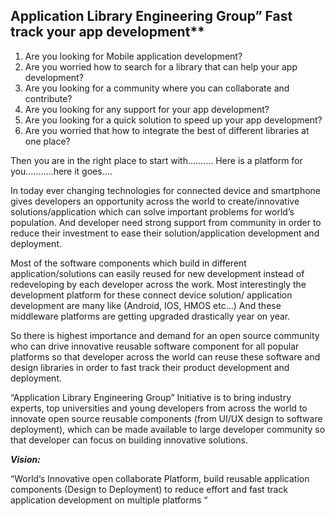 ## Application Library Engineering Group” Fast track your app development**

1.	Are you looking for Mobile application development?
2.	Are you worried how to search for a library that can help your app development?
3.	Are you looking for a community where you can collaborate and contribute?
4.	Are you looking for any support for your app development?
5.	Are you looking for a quick solution to speed up your app development?
6.	Are you worried that how to integrate the best of different libraries at one place?

  Then you are in the right place to start with………. Here is a platform for you………..here it goes….

In today ever changing technologies for connected device and smartphone gives developers an opportunity across the world to create/innovative solutions/application which can solve important problems for world’s population.  And developer need strong support from community in order to reduce their investment to ease their solution/application development and deployment.

Most of the software components which build in different application/solutions can easily reused for new development instead of redeveloping by each developer across the work.  Most interestingly the development platform for these connect device solution/ application development are many like (Android, IOS, HMOS etc...) And these middleware platforms are getting upgraded drastically year on year.

So there is highest importance and demand for an open source community who can drive innovative reusable software component for all popular platforms so that developer across the world can reuse these software and design libraries in order to fast track their product development and deployment.

“Application Library Engineering Group” Initiative is to bring industry experts, top universities and young developers from across the world to innovate open source reusable components (from UI/UX design to software deployment), which can be made available to large developer community so that developer can focus on building innovative solutions.



***Vision:***

“World’s Innovative open collaborate Platform, build reusable application components (Design to Deployment) to reduce effort and fast track application development on multiple platforms “
